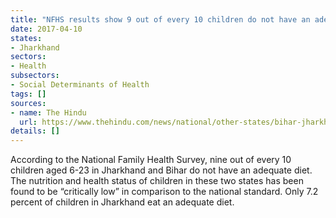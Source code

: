 ```yaml
---
title: "NFHS results show 9 out of every 10 children do not have an adequate diet in Jharkhand and Bihar"
date: 2017-04-10
states:
- Jharkhand
sectors:
- Health
subsectors:
- Social Determinants of Health
tags: []
sources:
- name: The Hindu
  url: https://www.thehindu.com/news/national/other-states/bihar-jharkhand-children-undernourished-says-ngo/article17834726.ece
details: []
---
```


According to the National Family Health Survey, nine out of every 10 children aged 6-23 in Jharkhand and Bihar do not have an adequate diet. The nutrition and health status of children in these two states has been found to be “critically low” in comparison to the national standard. Only 7.2 percent of children in Jharkhand eat an adequate diet.
